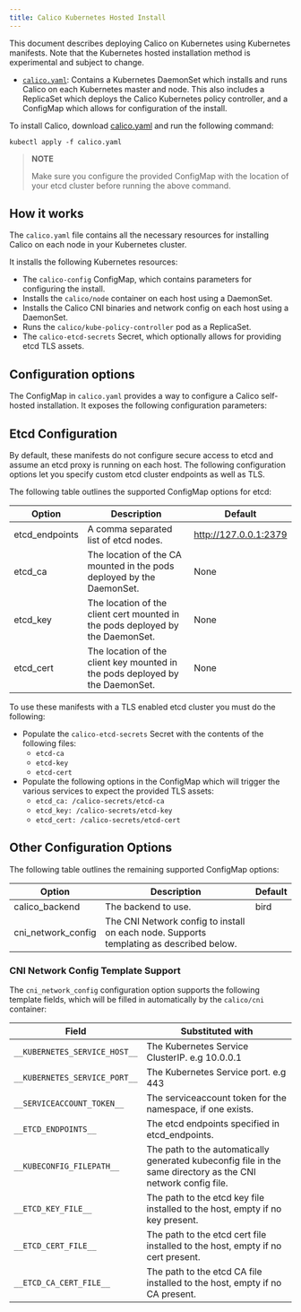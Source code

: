 ```yaml
---
title: Calico Kubernetes Hosted Install
---
```


This document describes deploying Calico on Kubernetes using Kubernetes manifests.  Note that the Kubernetes hosted installation method is experimental and subject to change.

- [`calico.yaml`](calico.yaml): Contains a Kubernetes DaemonSet which installs and runs Calico 
on each Kubernetes master and node. This also includes a ReplicaSet which deploys the Calico Kubernetes 
policy controller, and a ConfigMap which allows for configuration of the install.

To install Calico, download [calico.yaml](calico.yaml) and run the following command:

```shell
kubectl apply -f calico.yaml
```

> **NOTE**
>
> Make sure you configure the provided ConfigMap with the location of your etcd cluster before running the above command. 


## How it works

The `calico.yaml` file contains all the necessary resources for installing Calico on each node in your Kubernetes cluster.

It installs the following Kubernetes resources: 

- The `calico-config` ConfigMap, which contains parameters for configuring the install.
- Installs the `calico/node` container on each host using a DaemonSet.
- Installs the Calico CNI binaries and network config on each host using a DaemonSet.
- Runs the `calico/kube-policy-controller` pod as a ReplicaSet.
- The `calico-etcd-secrets` Secret, which optionally allows for providing etcd TLS assets.

## Configuration options

The ConfigMap in `calico.yaml` provides a way to configure a Calico self-hosted installation.  It exposes
the following configuration parameters:

## Etcd Configuration

By default, these manifests do not configure secure access to etcd and assume an etcd proxy is running on each host.  The following configuration
options let you specify custom etcd cluster endpoints as well as TLS.  

The following table outlines the supported ConfigMap options for etcd:
 
| Option                 | Description    | Default 
|------------------------|----------------|----------
| etcd_endpoints         | A comma separated list of etcd nodes. | http://127.0.0.1:2379
| etcd_ca                | The location of the CA mounted in the pods deployed by the DaemonSet. | None
| etcd_key               | The location of the client cert mounted in the pods deployed by the DaemonSet. | None
| etcd_cert              | The location of the client key mounted in the pods deployed by the DaemonSet. | None

To use these manifests with a TLS enabled etcd cluster you must do the following:

- Populate the `calico-etcd-secrets` Secret with the contents of the following files: 
  - `etcd-ca`
  - `etcd-key`
  - `etcd-cert`
- Populate the following options in the ConfigMap which will trigger the various services to expect the provided TLS assets: 
  - `etcd_ca: /calico-secrets/etcd-ca`
  - `etcd_key: /calico-secrets/etcd-key`
  - `etcd_cert: /calico-secrets/etcd-cert`


## Other Configuration Options

The following table outlines the remaining supported ConfigMap options: 

| Option                 | Description         | Default 
|------------------------|---------------------|----------
| calico_backend         | The backend to use. | bird 
| cni_network_config     | The CNI Network config to install on each node.  Supports templating as described below. | 


### CNI Network Config Template Support

The `cni_network_config` configuration option supports the following template fields, which will 
be filled in automatically by the `calico/cni` container:

| Field                                 | Substituted with 
|---------------------------------------|----------------------------------
| `__KUBERNETES_SERVICE_HOST__`         | The Kubernetes Service ClusterIP. e.g 10.0.0.1 
| `__KUBERNETES_SERVICE_PORT__`         | The Kubernetes Service port. e.g 443
| `__SERVICEACCOUNT_TOKEN__`            | The serviceaccount token for the namespace, if one exists.
| `__ETCD_ENDPOINTS__`                  | The etcd endpoints specified in etcd_endpoints. 
| `__KUBECONFIG_FILEPATH__`             | The path to the automatically generated kubeconfig file in the same directory as the CNI network config file.
| `__ETCD_KEY_FILE__`                   | The path to the etcd key file installed to the host, empty if no key present.
| `__ETCD_CERT_FILE__`                  | The path to the etcd cert file installed to the host, empty if no cert present.
| `__ETCD_CA_CERT_FILE__`               | The path to the etcd CA file installed to the host, empty if no CA present.
